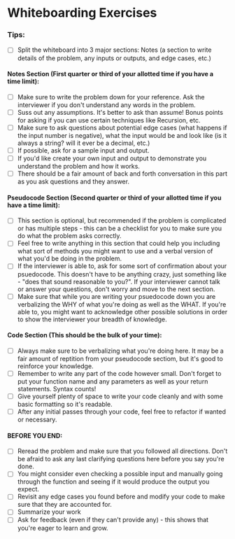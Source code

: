 # Whiteboarding Exercises

### Tips: 
- [ ] Split the whiteboard into 3 major sections: Notes (a section to write details of the problem, any inputs or outputs, and edge cases, etc.)
#### Notes Section (First quarter or third of your allotted time if you have a time limit):
- [ ] Make sure to write the problem down for your reference. Ask the interviewer if you don't understand any words in the problem. 
- [ ] Suss out any assumptions. It's better to ask than assume! Bonus points for asking if you can use certain techniques like Recursion, etc.
- [ ] Make sure to ask questions about potential edge cases (what happens if the input number is negative), what the input would be and look like (is it always a string? will it ever be a decimal, etc.) 
- [ ] If possible, ask for a sample input and output. 
- [ ] If you'd like create your own input and output to demonstrate you understand the problem and how it works. 
- [ ] There should be a fair amount of back and forth conversation in this part as you ask questions and they answer. 
#### Pseudocode Section (Second quarter or third of your allotted time if you have a time limit):
- [ ] This section is optional, but recommended if the problem is complicated or has multiple steps - this can be a checklist for you to make sure you do what the problem asks correctly. 
- [ ] Feel free to write anything in this section that could help you including what sort of methods you might want to use and a verbal version of what you'd be doing in the problem. 
- [ ] If the interviewer is able to, ask for some sort of confirmation about your psuedocode. This doesn't have to be anything crazy, just something like - "does that sound reasonable to you?". If your interviewer cannot talk or answer your questions, don't worry and move to the next section. 
- [ ] Make sure that while you are writing your psuedocode down you are verbalizing the WHY of what you're doing as well as the WHAT. If you're able to, you might want to acknowledge other possible solutions in order to show the interviewer your breadth of knowledge. 
#### Code Section (This should be the bulk of your time):
- [ ] Always make sure to be verbalizing what you're doing here. It may be a fair amount of reptition from your pseudocode sectiom, but it's good to reinforce your knowledge. 
- [ ] Remember to write any part of the code however small. Don't forget to put your function name and any parameters as well as your return statements. Syntax counts!
- [ ] Give yourself plenty of space to write your code cleanly and with some basic formatting so it's readable.
- [ ] After any initial passes through your code, feel free to refactor if wanted or necessary. 
#### BEFORE YOU END:
- [ ] Reread the problem and make sure that you followed all directions. Don't be afraid to ask any last clarifying questions here before you say you're done. 
- [ ] You might consider even checking a possible input and manually going through the function and seeing if it would produce the output you expect. 
- [ ] Revisit any edge cases you found before and modify your code to make sure that they are accounted for. 
- [ ] Summarize your work
- [ ] Ask for feedback (even if they can't provide any) - this shows that you're eager to learn and grow. 
